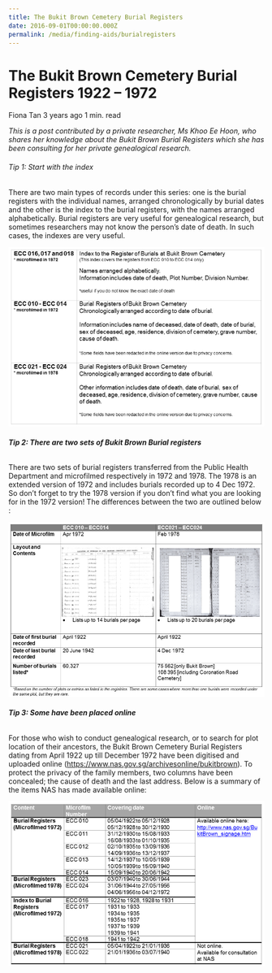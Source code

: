 ```yaml
---
title: The Bukit Brown Cemetery Burial Registers
date: 2016-09-01T00:00:00.000Z
permalink: /media/finding-aids/burialregisters
---
```

# The Bukit Brown Cemetery Burial Registers 1922 – 1972

Fiona Tan 3 years ago 1 min. read

*This is a post contributed by a private researcher, Ms Khoo Ee Hoon, who shares her knowledge about the Bukit Brown Burial Registers which she has been consulting for her private genealogical research.*



###### Tip 1: Start with the index

There are two main types of records under this series: one is the burial registers with the individual names, arranged chronologically by burial dates and the other is the index to the burial registers, with the names arranged alphabetically. Burial registers are very useful for genealogical research, but sometimes researchers may not know the person’s date of death. In such cases, the indexes are very useful.

![Table 1](../../../images/blogs/Table-1.jpg)

###### **Tip 2: There are two sets of Bukit Brown Burial registers**

There are two sets of burial registers transferred from the Public Health Department and microfilmed respectively in 1972 and 1978. The 1978 is an extended version of 1972 and includes burials recorded up to 4 Dec 1972. So don’t forget to try the 1978 version if you don’t find what you are looking for in the 1972 version! The differences between the two are outlined below :

[![Table 2](../../../images/blogs/Table-2-1.jpg)](http://www.nas.gov.sg/blogs/offtherecord/wp-content/uploads/2016/08/Table-2-1.jpg)

###### **Tip 3: Some have been placed online**

For those who wish to conduct genealogical research, or to search for plot location of their ancestors, the Bukit Brown Cemetery Burial Registers dating from April 1922 up till December 1972 have been digitised and uploaded online (https://www.nas.gov.sg/archivesonline/bukitbrown). To protect the privacy of the family members, two columns have been concealed; the cause of death and the last address. Below is a summary of the items NAS has made available online:

[![Table 3](../../../images/blogs/Table-3.jpg)](https://www.nas.gov.sg/archivesonline/BukitBrown_signage)
